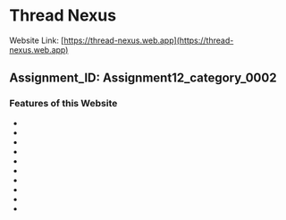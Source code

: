 # Thread Nexus

Website Link: [https://thread-nexus.web.app](https://thread-nexus.web.app)

## Assignment_ID: Assignment12_category_0002

### Features of this Website

-
-
-
-
-
-
-
-
-
-
